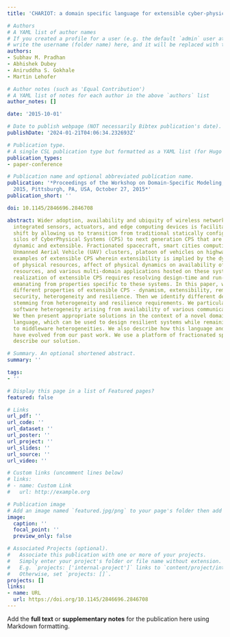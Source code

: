 ```yaml
---
title: 'CHARIOT: a domain specific language for extensible cyber-physical systems'

# Authors
# A YAML list of author names
# If you created a profile for a user (e.g. the default `admin` user at `content/authors/admin/`), 
# write the username (folder name) here, and it will be replaced with their full name and linked to their profile.
authors:
- Subhav M. Pradhan
- Abhishek Dubey
- Aniruddha S. Gokhale
- Martin Lehofer

# Author notes (such as 'Equal Contribution')
# A YAML list of notes for each author in the above `authors` list
author_notes: []

date: '2015-10-01'

# Date to publish webpage (NOT necessarily Bibtex publication's date).
publishDate: '2024-01-21T04:06:34.232693Z'

# Publication type.
# A single CSL publication type but formatted as a YAML list (for Hugo requirements).
publication_types:
- paper-conference

# Publication name and optional abbreviated publication name.
publication: '*Proceedings of the Workshop on Domain-Specific Modeling, DSM@SPLASH
  2015, Pittsburgh, PA, USA, October 27, 2015*'
publication_short: ''

doi: 10.1145/2846696.2846708

abstract: Wider adoption, availability and ubiquity of wireless networking technologies,
  integrated sensors, actuators, and edge computing devices is facilitating a paradigm
  shift by allowing us to transition from traditional statically configured vertical
  silos of CyberPhysical Systems (CPS) to next generation CPS that are more open,
  dynamic and extensible. Fractionated spacecraft, smart cities computing architectures,
  Unmanned Aerial Vehicle (UAV) clusters, platoon of vehicles on highways are all
  examples of extensible CPS wherein extensibility is implied by the dynamic aggregation
  of physical resources, affect of physical dynamics on availability of computing
  resources, and various multi-domain applications hosted on these systems. However,
  realization of extensible CPS requires resolving design-time and run-time challenges
  emanating from properties specific to these systems. In this paper, we first describe
  different properties of extensible CPS - dynamism, extensibility, remote deployment,
  security, heterogeneity and resilience. Then we identify different design-time challenges
  stemming from heterogeneity and resilience requirements. We particularly focus on
  software heterogeneity arising from availability of various communication middleware.
  We then present appropriate solutions in the context of a novel domain specific
  language, which can be used to design resilient systems while remaining agnostic
  to middleware heterogeneities. We also describe how this language and its features
  have evolved from our past work. We use a platform of fractionated spacecraft to
  describe our solution.

# Summary. An optional shortened abstract.
summary: ''

tags:
- ''

# Display this page in a list of Featured pages?
featured: false

# Links
url_pdf: ''
url_code: ''
url_dataset: ''
url_poster: ''
url_project: ''
url_slides: ''
url_source: ''
url_video: ''

# Custom links (uncomment lines below)
# links:
# - name: Custom Link
#   url: http://example.org

# Publication image
# Add an image named `featured.jpg/png` to your page's folder then add a caption below.
image:
  caption: ''
  focal_point: ''
  preview_only: false

# Associated Projects (optional).
#   Associate this publication with one or more of your projects.
#   Simply enter your project's folder or file name without extension.
#   E.g. `projects: ['internal-project']` links to `content/project/internal-project/index.md`.
#   Otherwise, set `projects: []`.
projects: []
links:
- name: URL
  url: https://doi.org/10.1145/2846696.2846708
---
```


Add the **full text** or **supplementary notes** for the publication here using Markdown formatting.

